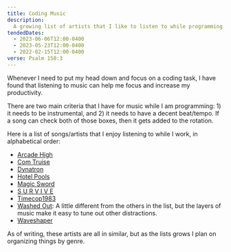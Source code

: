 ```yaml
---
title: Coding Music
description:
  A growing list of artists that I like to listen to while programming.
tendedDates:
  - 2023-06-06T12:00-0400
  - 2023-05-23T12:00-0400
  - 2022-02-15T12:00-0400
verse: Psalm 150:3
---
```


Whenever I need to put my head down and focus on a coding task, I have found
that listening to music can help me focus and increase my productivity.

There are two main criteria that I have for music while I am programming: 1) it
needs to be instrumental, and 2) it needs to have a decent beat/tempo. If a song
can check both of those boxes, then it gets added to the rotation.

Here is a list of songs/artists that I enjoy listening to while I work, in
alphabetical order:

- [Arcade High](https://music.youtube.com/channel/UCT7LeKzJCc5P1AKY1Ghxjiw)
- [Com Truise](https://music.youtube.com/channel/UC3G1cV92stSGOy4cLgXmgJQ)
- [Dynatron](https://music.youtube.com/channel/UCov2JBrKDko0xcwfIwhEAfw)
- [Hotel Pools](https://music.youtube.com/channel/UCHNQ_4_csObrqJ9p7q-Xxgg)
- [Magic Sword](https://music.youtube.com/channel/UCnl2TnNDgp2rUepf5VnXJ1g)
- [S U R V I V E](https://music.youtube.com/channel/UCec-IpmkXJQhgnkBIx1EGxQ)
- [Timecop1983](https://music.youtube.com/channel/UCVjNyglpxEwPoB65b0Oc4Ew)
- [Washed Out](https://music.youtube.com/channel/UC1rCT_Cy1pP1wnRcEUV3nPA): A
  little different from the others in the list, but the layers of music make it
  easy to tune out other distractions.
- [Waveshaper](https://music.youtube.com/channel/UCzdwXtAUt8VgaDXfTfttx8A)

As of writing, these artists are all in similar, but as the lists grows I plan
on organizing things by genre.
